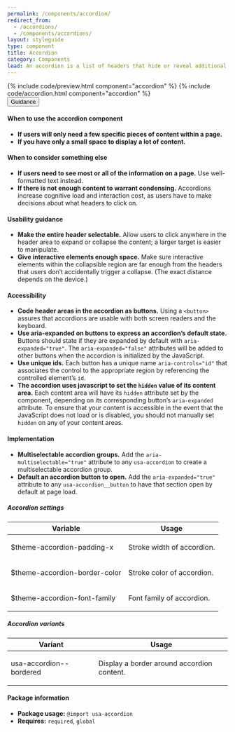 ```yaml
---
permalink: /components/accordion/
redirect_from:
  - /accordions/
  - /components/accordions/
layout: styleguide
type: component
title: Accordion
category: Components
lead: An accordion is a list of headers that hide or reveal additional content when selected.
---
```


<section class="site-component-section">
  {% include code/preview.html component="accordion" %}
  {% include code/accordion.html component="accordion" %}
  <div class="usa-accordion usa-accordion--bordered site-accordion-docs">
    <button class="usa-button-unstyled usa-accordion__button"
    aria-expanded="true" aria-controls="documentation">
    Guidance
  </button>
  <div id="documentation" class="usa-accordion__content site-component-usage">
    <h4>When to use the accordion component</h4>
    <ul class="usa-content-list">
      <li><strong>If users will only need a few specific pieces of content within a page.</strong></li>
      <li><strong>If you have only a small space to display a lot of content.</strong></li>
    </ul>
    <h4>When to consider something else</h4>
    <ul class="usa-content-list">
      <li><strong>If users need to see most or all of the information on a page.</strong> Use well-formatted text instead.</li>
      <li><strong>If there is not enough content to warrant condensing.</strong> Accordions increase cognitive load and interaction cost, as users have to make decisions about what headers to click on.</li>
    </ul>
    <h4>Usability guidance</h4>
    <ul class="usa-content-list">
      <li><strong>Make the entire header selectable.</strong> Allow users to click anywhere in the header area to expand or collapse the content; a larger target is easier to manipulate.</li>
      <li><strong>Give interactive elements enough space.</strong> Make sure interactive elements within the collapsible region are far enough from the headers that users don’t accidentally trigger a collapse. (The exact distance depends on the device.)</li>
    </ul>
    <h4 class="usa-heading">Accessibility</h4>
    <ul class="usa-content-list">
      <li>
        <strong>Code header areas in the accordion as buttons.</strong> Using a <code>&lt;button&gt;</code> assures that accordions are usable with both screen readers and the keyboard.
      </li>
      <li>
        <strong>Use aria-expanded on buttons to express an accordion’s default state.</strong> Buttons should state if they are expanded by default with <code>aria-expanded=<wbr>"true"</code>. The <code>aria-expanded=<wbr>"false"</code> attributes will be added to other buttons when the accordion is initialized by the JavaScript.
        </li>
        <li>
          <strong>Use unique ids.</strong> Each button has a unique name <code>aria-controls=<wbr>"id"</code> that associates the control to the appropriate region by referencing the controlled element&rsquo;s <code>id</code>.
          </li>
          <li>
            <strong>The accordion uses javascript to set the <code>hidden</code> value of its content area.</strong> Each content area will have its <code>hidden</code> attribute set by the component, depending on its corresponding button&rsquo;s <code>aria-expanded</code> attribute. To ensure that your content is accessible in the event that the JavaScript does not load or is disabled, you should not manually set <code>hidden</code> on any of your content areas.
          </li>
        </ul>
        <h4 class="usa-heading">Implementation</h4>
        <ul class="usa-content-list">
          <li>
            <strong>Multiselectable accordion groups.</strong> Add the <code>aria-multiselectable="true"</code> attribute to any <code>usa-accordion</code> to create a multiselectable accordion group.
          </li>
          <li>
            <strong>Default an accordion button to open.</strong> Add the <code>aria-expanded="true"</code> attribute to any <code>usa-accordion__button</code> to have that section open by default at page load.
          </li>
        </ul>
        <h5 id="component-settings">Accordion settings</h5>
        <table class="usa-table--borderless site-table-responsive site-table-simple" aria-labelledby="component-settings">
          <thead>
            <tr>
              <th scope="col" class="flex-6">Variable</th>
              <th scope="col" class="flex-6">Usage</th>
            </tr>
          </thead>
          <tbody class="font-mono-2xs">
            <tr>
              <td scope="row" data-title="Variable" class="flex-6">
                $theme-accordion-padding-x
              </td>
              <td scope="row" data-title="Usage" class="flex-6">
                <span class="font-lang-3xs">
                  <p>Stroke width of accordion.</p>
                </span>
              </td>
            </tr>
            <tr>
              <td scope="row" data-title="Variable" class="flex-6">
                $theme-accordion-border-color
              </td>
              <td scope="row" data-title="Usage" class="flex-6">
                <span class="font-lang-3xs">
                  <p>Stroke color of accordion.</p>
                </span>
              </td>
            </tr>
            <tr>
              <td scope="row" data-title="Variable" class="flex-6">
                $theme-accordion-font-family
              </td>
              <td scope="row" data-title="Usage" class="flex-6">
                <span class="font-lang-3xs">
                  <p>Font family of accordion.</p>
                </span>
              </td>
            </tr>
          </tbody>
        </table>
        <h5 id="component-variants">Accordion variants</h5>
        <table class="usa-table--borderless site-table-responsive site-table-simple" aria-labelledby="component-variants">
          <thead>
            <tr>
              <th scope="col" class="flex-6">Variant</th>
              <th scope="col" class="flex-6">Usage</th>
            </tr>
          </thead>
          <tbody class="font-mono-2xs">
            <tr>
              <td scope="row" data-title="Variant" class="flex-6">
                usa-accordion--bordered
              </td>
              <td scope="row" data-title="Usage" class="flex-6">
                <span class="font-lang-3xs">
                  <p>Display a border around accordion content.</p>
                </span>
              </td>
            </tr>
          </tbody>
        </table>
        <h4 class="usa-heading">Package information</h4>
        <ul class="usa-content-list">
          <li>
            <strong>Package usage:</strong> <code>@import usa-accordion</code>
          </li>
          <li>
            <strong>Requires:</strong> <code>required</code>, <code>global</code>
          </li>
        </ul>
      </div>
    </div>
  </section>
